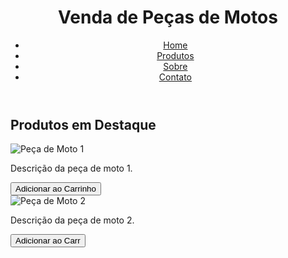<!DOCTYPE html> <html lang="pt-br"> <head> <meta charset="UTF-8"> <title>Venda de Peças de Motos</title> <link rel="stylesheet" href="style.css"> </head> <body> <header> <h1>Venda de Peças de Motos</h1> <nav> <ul> <li><a href="#">Home</a></li> <li><a href="#">Produtos</a></li> <li><a href="#">Sobre</a></li> <li><a href="#">Contato</a></li> </ul> </nav> </header> <main> <section> <h2>Produtos em Destaque</h2> <div class="product"> <img src="moto1.jpg" alt="Peça de Moto 1"> <p>Descrição da peça de moto 1.</p> <button>Adicionar ao Carrinho</button> </div> <div class="product"> <img src="moto2.jpg" alt="Peça de Moto 2"> <p>Descrição da peça de moto 2.</p> <button>Adicionar ao Carr
